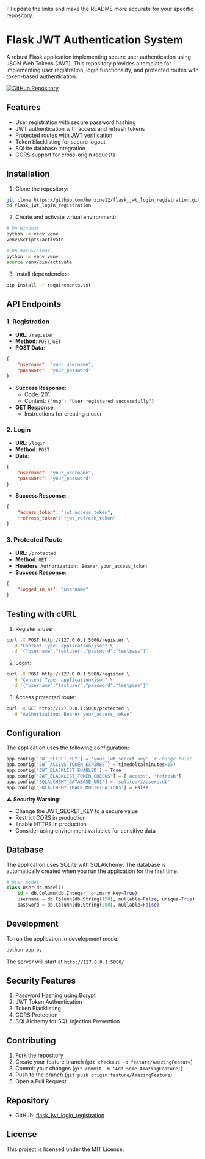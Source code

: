 I'll update the links and make the README more accurate for your specific repository.





# Flask JWT Authentication System

A robust Flask application implementing secure user authentication using JSON Web Tokens (JWT). This repository provides a template for implementing user registration, login functionality, and protected routes with token-based authentication.

[![GitHub Repository](https://img.shields.io/badge/GitHub-flask_jwt_login_registration-blue?style=flat&logo=github)](https://github.com/benzine12/flask_jwt_login_registration)

## Features

- User registration with secure password hashing
- JWT authentication with access and refresh tokens
- Protected routes with JWT verification
- Token blacklisting for secure logout
- SQLite database integration
- CORS support for cross-origin requests

## Installation

1. Clone the repository:
```bash
git clone https://github.com/benzine12/flask_jwt_login_registration.git
cd flask_jwt_login_registration
```

2. Create and activate virtual environment:
```bash
# On Windows
python -m venv venv
venv\Scripts\activate

# On macOS/Linux
python -m venv venv
source venv/bin/activate
```

3. Install dependencies:
```bash
pip install -r requirements.txt
```

## API Endpoints

### 1. Registration
- **URL**: `/register`
- **Method**: `POST`, `GET`
- **POST Data**:
```json
{
    "username": "your_username",
    "password": "your_password"
}
```
- **Success Response**: 
  - Code: 201
  - Content: `{"msg": "User registered successfully"}`
- **GET Response**:
  - Instructions for creating a user

### 2. Login
- **URL**: `/login`
- **Method**: `POST`
- **Data**:
```json
{
    "username": "your_username",
    "password": "your_password"
}
```
- **Success Response**:
```json
{
    "access_token": "jwt_access_token",
    "refresh_token": "jwt_refresh_token"
}
```

### 3. Protected Route
- **URL**: `/protected`
- **Method**: `GET`
- **Headers**: `Authorization: Bearer your_access_token`
- **Success Response**:
```json
{
    "logged_in_as": "username"
}
```

## Testing with cURL

1. Register a user:
```bash
curl -X POST http://127.0.0.1:5000/register \
  -H "Content-Type: application/json" \
  -d '{"username":"testuser","password":"testpass"}'
```

2. Login:
```bash
curl -X POST http://127.0.0.1:5000/register \
  -H "Content-Type: application/json" \
  -d '{"username":"testuser","password":"testpass"}'
```

3. Access protected route:
```bash
curl -X GET http://127.0.0.1:5000/protected \
  -H "Authorization: Bearer your_access_token"
```

## Configuration

The application uses the following configuration:

```python
app.config['JWT_SECRET_KEY'] = 'your_jwt_secret_key'  # Change this!
app.config['JWT_ACCESS_TOKEN_EXPIRES'] = timedelta(minutes=15)
app.config['JWT_BLACKLIST_ENABLED'] = True
app.config['JWT_BLACKLIST_TOKEN_CHECKS'] = ['access', 'refresh']
app.config['SQLALCHEMY_DATABASE_URI'] = 'sqlite:///users.db'
app.config['SQLALCHEMY_TRACK_MODIFICATIONS'] = False
```

⚠️ **Security Warning**: 
- Change the JWT_SECRET_KEY to a secure value
- Restrict CORS in production
- Enable HTTPS in production
- Consider using environment variables for sensitive data

## Database

The application uses SQLite with SQLAlchemy. The database is automatically created when you run the application for the first time.

```python
# User model
class User(db.Model):
    id = db.Column(db.Integer, primary_key=True)
    username = db.Column(db.String(150), nullable=False, unique=True)
    password = db.Column(db.String(200), nullable=False)
```

## Development

To run the application in development mode:

```bash
python app.py
```

The server will start at `http://127.0.0.1:5000/`

## Security Features

1. Password Hashing using Bcrypt
2. JWT Token Authentication
3. Token Blacklisting
4. CORS Protection
5. SQLAlchemy for SQL Injection Prevention

## Contributing

1. Fork the repository
2. Create your feature branch (`git checkout -b feature/AmazingFeature`)
3. Commit your changes (`git commit -m 'Add some AmazingFeature'`)
4. Push to the branch (`git push origin feature/AmazingFeature`)
5. Open a Pull Request

## Repository

- GitHub: [flask_jwt_login_registration](https://github.com/benzine12/flask_jwt_login_registration)

## License

This project is licensed under the MIT License.
</antArtifact>
